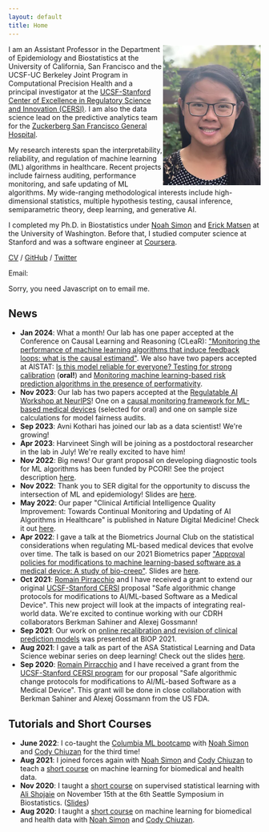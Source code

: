 ```yaml
---
layout: default
title: Home
---
```



<img align="right" src="headshot.png" margin="50px" height="280px" onmouseover="this.src='pocky_new.png';" onmouseout="this.src='headshot.png';">

I am an Assistant Professor in the Department of Epidemiology and Biostatistics at the University of California, San Francisco and the UCSF-UC Berkeley Joint Program in Computational Precision Health and a principal investigator at the [UCSF-Stanford Center of Excellence in Regulatory Science and Innovation (CERSI)](https://pharm.ucsf.edu/cersi).
I am also the data science lead on the predictive analytics team for the [Zuckerberg San Francisco General Hospital](https://zuckerbergsanfranciscogeneral.org/).


My research interests span the interpretability, reliability, and regulation of machine learning (ML) algorithms in healthcare.
Recent projects include fairness auditing, performance monitoring, and safe updating of ML algorithms.
My wide-ranging methodological interests include high-dimensional statistics, multiple hypothesis testing, causal inference, semiparametric theory, deep learning, and generative AI.

I completed my Ph.D. in Biostatistics under [Noah Simon](https://faculty.washington.edu/nrsimon/) and [Erick Matsen](https://matsen.fhcrc.org/) at the University of Washington.
Before that, I studied computer science at Stanford and was a software engineer at [Coursera](https://www.coursera.org/).

[CV](cv.pdf) / [GitHub](https://github.com/jjfeng) / [Twitter](https://twitter.com/Jean_J_Feng)

Email:
<script type="text/javascript" language="javascript">
<!--
// Email obfuscator script 2.1 by Tim Williams, University of Arizona
// Random encryption key feature coded by Andrew Moulden
// This code is freeware provided these four comment lines remain intact
// A wizard to generate this code is at http://www.jottings.com/obfuscator/
{ coded = "chGo.thop@wgUt.hOw"
  key = "gHd4waxXhlYItNrmPkp7OQsG52j86EySC1W0ni9bUqzJcFRBuMVDeKoTfvAL3Z"
  shift=coded.length
  link=""
  for (i=0; i<coded.length; i++) {
    if (key.indexOf(coded.charAt(i))==-1) {
      ltr = coded.charAt(i)
      link += (ltr)
    }
    else {
      ltr = (key.indexOf(coded.charAt(i))-shift+key.length) % key.length
      link += (key.charAt(ltr))
    }
  }
document.write("<a href='mailto:"+link+"'>"+link+"</a>")
}
//-->
</script><noscript>Sorry, you need Javascript on to email me.</noscript>

## News
- **Jan 2024**: What a month! Our lab has one paper accepted at the Conference on Causal Learning and Reasoning (CLeaR): ["Monitoring the performance of machine learning algorithms that induce feedback loops: what is the causal estimand"](https://arxiv.org/abs/2311.11463). We also have two papers accepted at AISTAT: [Is this model reliable for everyone? Testing for strong calibration](https://arxiv.org/abs/2307.15247) (**oral!**) and [Monitoring machine learning-based risk prediction algorithms in the presence of performativity](https://arxiv.org/abs/2211.09781).
- **Nov 2023**: Our lab has two papers accepted at the [Regulatable AI Workshop at NeurIPS](https://regulatableml.github.io/)! One on a [causal monitoring framework for ML-based medical devices](https://arxiv.org/abs/2311.11463) (selected for oral) and one on sample size calculations for model fairness audits.
- **Sep 2023**: Avni Kothari has joined our lab as a data scientist! We're growing!
- **Apr 2023**: Harvineet Singh will be joining as a postdoctoral researcher in the lab in July! We're really excited to have him!
- **Nov 2022**: Big news! Our grant proposal on developing diagnostic tools for ML algorithms has been funded by PCORI! See the project description [here](https://www.pcori.org/research-results/2022/diagnostic-tools-quality-improvement-machine-learning-based-clinical-decision-support-systems).
- **Nov 2022**: Thank you to SER digital for the opportunity to discuss the intersection of ML and epidemiology! Slides are [here](https://www.jeanfeng.com/ser_talk.pdf).
- **May 2022**: Our paper "Clinical Artificial Intelligence Quality Improvement: Towards Continual Monitoring and Updating of AI Algorithms in Healthcare" is published in Nature Digital Medicine! Check it out [here](https://www.nature.com/articles/s41746-022-00611-y).
- **Apr 2022**: I gave a talk at the Biometrics Journal Club on the statistical considerations when regulating ML-based medical devices that evolve over time. The talk is based on our 2021 Biometrics paper ["Approval policies for modifications to machine learning-based software as a medical device: A study of bio-creep"](https://doi.org/10.1111/biom.13379). Slides are [here](https://www.jeanfeng.com/biometrics_talk.pdf).
- **Oct 2021**: [Romain Pirracchio](https://www.romainpirracchio.org/) and I have received a grant to extend our original [UCSF-Stanford CERSI](https://pharm.ucsf.edu/cersi) proposal "Safe algorithmic change protocols for modifications to AI/ML-based Software as a Medical Device". This new project will look at the impacts of integrating real-world data. We're excited to continue working with our CDRH collaborators Berkman Sahiner and Alexej Gossmann!
- **Sep 2021**: Our work on [online recalibration and revision of clinical prediction models](https://ww2.amstat.org/meetings/biop/2021/onlineprogram/AbstractDetails.cfm?AbstractID=302405) was presented at BIOP 2021.
- **Aug 2021**: I gave a talk as part of the ASA Statistical Learning and Data Science webinar series on deep learning! Check out the slides [here](https://www.jeanfeng.com/easier_slds.pdf).
- **Sep 2020**: [Romain Pirracchio](https://www.romainpirracchio.org/) and I have received a grant from the [UCSF-Stanford CERSI program](https://pharm.ucsf.edu/cersi) for our proposal "Safe algorithmic change protocols for modifications to AI/ML-based Software as a Medical Device". This grant will be done in close collaboration with Berkman Sahiner and Alexej Gossmann from the US FDA.

## Tutorials and Short Courses

- **June 2022**: I co-taught the [Columbia ML bootcamp](https://www.publichealth.columbia.edu/research/precision-prevention/machine-learning-boot-camp-analyzing-biomedical-and-health-data) with [Noah Simon](https://faculty.washington.edu/nrsimon/) and [Cody Chiuzan](https://www.publichealth.columbia.edu/people/our-faculty/cc3780) for the third time!
- **Aug 2021**: I joined forces again with [Noah Simon](https://faculty.washington.edu/nrsimon/) and [Cody Chiuzan](https://www.publichealth.columbia.edu/people/our-faculty/cc3780) to teach a [short course](https://www.publichealth.columbia.edu/research/precision-prevention/machine-learning-boot-camp-analyzing-biomedical-and-health-data) on machine learning for biomedical and health data.
- **Nov 2020**: I taught a [short course](https://www.biostat.washington.edu/news/calendar/symposium) on supervised statistical learning with [Ali Shojaie](http://faculty.washington.edu/ashojaie/) on November 15th at the 6th Seattle Symposium in Biostatistics. ([Slides](teaching/Seattle_Symposium_ShortCourse2020_ML.pdf))
- **Aug 2020**: I taught a [short course](https://www.publichealth.columbia.edu/research/precision-prevention/machine-learning-boot-camp-analyzing-biomedical-and-health-data) on machine learning for biomedical and health data with [Noah Simon](https://faculty.washington.edu/nrsimon/) and [Cody Chiuzan](https://www.publichealth.columbia.edu/people/our-faculty/cc3780).
